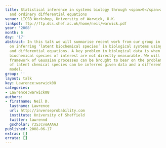 ```yaml
---
title: Statistical inference in systems biology through <span>G</span>aussian processes
  and ordinary differential equations
venue: LICSB Workshop, University of Warwick, U.K.
linkpdf: ftp://ftp.dcs.shef.ac.uk/home/neil/warwick.pdf
year: '2008'
month: 6
day: '17'
abstract: In this talk we will summarise recent work from our group in Manchester
  on inferring ‘latent biochemical species’ in biological systems using Gaussian processes
  and differential equations. A key problem in biological data is when particular
  biochemical species of interest are not directly measurable. We will show how the
  framework of Gaussian processes can be brought to bear on the problem and values
  of latent chemical species can be inferred given data and a differential equation
  model.
group: ''
layout: talk
key: Lawrence:warwick08
categories:
- Lawrence:warwick08
authors:
- firstname: Neil D.
  lastname: Lawrence
  url: http://inverseprobability.com
  institute: University of Sheffield
  twitter: lawrennd
  gscholar: r3SJcvoAAAAJ
published: 2008-06-17
extras: []
errata: []
---
```

